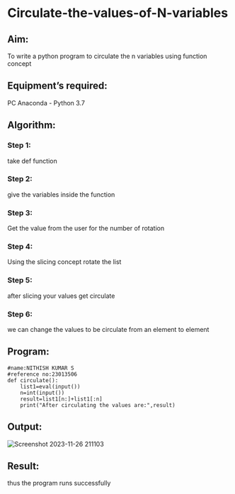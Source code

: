# Circulate-the-values-of-N-variables
## Aim:
To write a python program to circulate the n variables using function concept
## Equipment’s required:
PC
Anaconda - Python 3.7
## Algorithm: 
### Step 1: 
take def function
### Step 2:
give the variables inside the function
### Step 3:
Get the value from the user for the number of rotation
### Step 4: 
Using the slicing concept rotate the list

### Step 5:
after slicing your values get circulate 
### Step 6:
we can change the values to be circulate from an element to element
## Program:
```
#name:NITHISH KUMAR S
#reference no:23013506
def circulate():
    list1=eval(input())
    n=int(input())
    result=list1[n:]+list1[:n]
    print("After circulating the values are:",result)
```

## Output:

![Screenshot 2023-11-26 211103](https://github.com/nithish467/Circulate-the-values-of-N-variables/assets/150232274/0a79ba14-622e-43ea-b1e0-f41b8cfe077e)


## Result:
thus the program runs successfully
